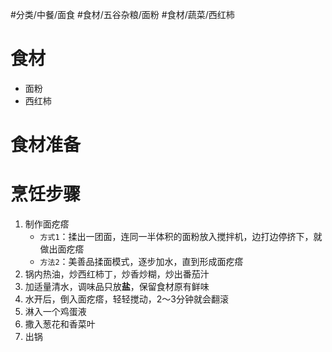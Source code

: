 #分类/中餐/面食 #食材/五谷杂粮/面粉 #食材/蔬菜/西红柿

# 食材
- 面粉
- 西红柿

# 食材准备


# 烹饪步骤
1. 制作面疙瘩
   - `方式1`：揉出一团面，连同一半体积的面粉放入搅拌机，边打边停挤下，就做出面疙瘩
   - `方法2`：美善品揉面模式，逐步加水，直到形成面疙瘩
2. 锅内热油，炒西红柿丁，炒香炒糊，炒出番茄汁
3. 加适量清水，调味品只放**盐**，保留食材原有鲜味
4. 水开后，倒入面疙瘩，轻轻搅动，2～3分钟就会翻滚
5. 淋入一个鸡蛋液
6. 撒入葱花和香菜叶
7. 出锅
